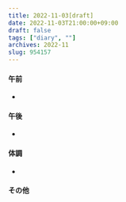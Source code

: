 ```yaml
---
title: 2022-11-03[draft]
date: 2022-11-03T21:00:00+09:00
draft: false
tags: ["diary", ""]
archives: 2022-11
slug: 954157
---
```

#### 午前
- 
#### 午後
- 
#### 体調
- 
#### その他